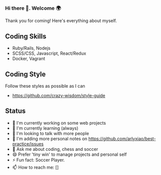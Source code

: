 ### Hi there 👋. Welcome 🌍

Thank you for coming! Here's everything about myself.

## Coding Skills
* Ruby/Rails, Nodejs
* SCSS/CSS, Javascript, React/Redux
* Docker, Vagrant

## Coding Style
Follow these styles as possible as I can
- https://github.com/crazy-wisdom/style-guide

## Status
- 🔭 I'm currently working on some web projects
- 🌱 I'm currently learning (always)
- 👯 I'm looking to talk with more people
- 🤔 I'm adding more personal notes on https://github.com/arlyxiao/best-practice/issues
- 💬 Ask me about coding, chess and soccer
- 😄 Prefer 'tiny win' to manage projects and personal self
- ⚡ Fun fact: Soccer Player.
- 📫 How to reach me: []
